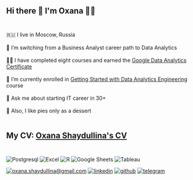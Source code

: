## Hi there 👋 I'm Oxana 👩‍💻 </br> </br> 
🇷🇺 I live in Moscow, Russia </br> </br>
🚀 I’m switching from a Business Analyst career path to Data Analytics </br> </br>
👩‍🎓 I have completed eight courses and earned the [Google Data Analytics Certificate](https://www.coursera.org/account/accomplishments/professional-cert/34KHME6Q64G4) </br> </br>
🌱 I’m currently enrolled in [Getting Started with Data Analytics Engineering](https://github.com/Data-Learn/data-engineering) course </br> </br>
💬 Ask me about starting IT career in 30+ </br> </br>
🍰 Also, I like pies only as a dessert </br> </br>


## My CV: [Oxana Shaydullina's CV](https://github.com/oxana-shaydullina/cv/blob/gh-pages/Oxana%20Shaydullina_CV.pdf) </br> </br>


![Postgresql](https://img.shields.io/badge/PostgreSQL-316192?style=for-the-badge&logo=postgresql&logoColor=white)
![Excel](https://img.shields.io/badge/Microsoft_Excel-217346?style=for-the-badge&logo=microsoft-excel&logoColor=white)
![R](https://img.shields.io/badge/R-276DC3?style=for-the-badge&logo=r&logoColor=white)
![Google Sheets](https://img.shields.io/badge/Google%20Sheets-34A853?style=for-the-badge&logo=google-sheets&logoColor=white)
![Tableau](https://camo.githubusercontent.com/950a7a6b70ab7a01ee2a2934e0b6e9f1534cab8871f4b4174c92acba159fdf82/68747470733a2f2f696d672e736869656c64732e696f2f7374617469632f76313f7374796c653d666f722d7468652d6261646765266d6573736167653d5461626c65617526636f6c6f723d453937363237266c6f676f3d5461626c656175266c6f676f436f6c6f723d464646464646266c6162656c3d)


[![oxana.shaydullina@gmail.com](https://img.shields.io/badge/Gmail-D14836?style=for-the-badge&logo=gmail&logoColor=white)](mailto:oxana.shaydullina@gmail.com)
[![linkedin](https://img.shields.io/badge/LinkedIn-0077B5?style=for-the-badge&logo=linkedin&logoColor=white)](https://www.linkedin.com/in/oxana-shaydullina)
[![github](https://img.shields.io/badge/GitHub-100000?style=for-the-badge&logo=github&logoColor=white)](https://oxana-shaydullina.github.io/cv/)
[![telegram](https://img.shields.io/badge/Telegram-2CA5E0?style=for-the-badge&logo=telegram&logoColor=white)](https://t.me/okcana)

